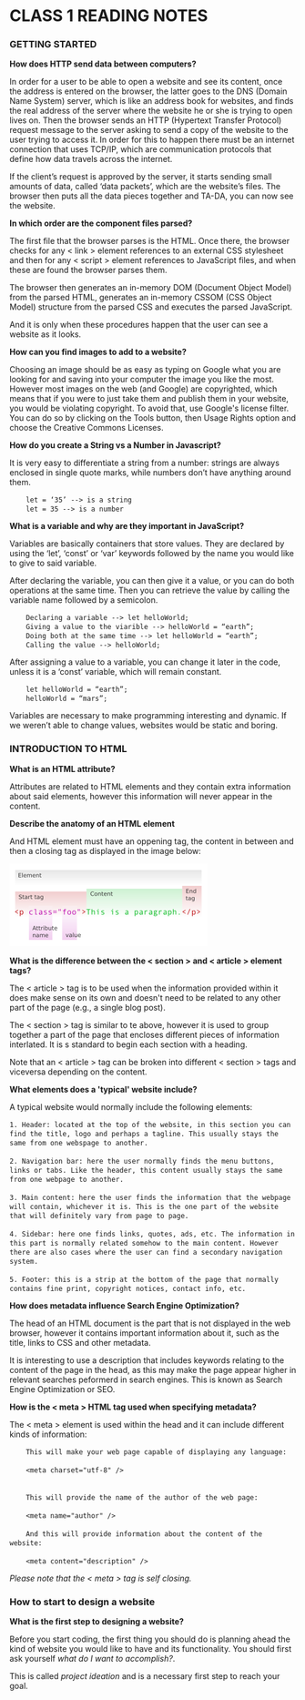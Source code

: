 # CLASS 1 READING NOTES

### GETTING STARTED


**How does HTTP send data between computers?**

In order for a user to be able to open a website and see its content, once the address is entered on the browser, the latter goes to the DNS (Domain Name System) server, which is like an address book for websites, and finds the real address of the server where the website he or she is trying to open lives on. Then the browser sends an HTTP (Hypertext Transfer Protocol) request message to the server asking to send a copy of the website to the user trying to access it. In order for this to happen there must be an internet connection that uses TCP/IP, which are communication protocols that define how data travels across the internet.

If the client’s request is approved by the server, it starts sending small amounts of data, called ‘data packets’, which are the website’s files. The browser then puts all the data pieces together and TA-DA, you can now see the website.  


**In which order are the component files parsed?**

The first file that the browser parses is the HTML. Once there, the browser checks for any < link > element references to an external CSS stylesheet and then for any < script > element references to JavaScript files, and when these are found the browser parses them.

The browser then generates an in-memory DOM (Document Object Model) from the parsed HTML, generates an in-memory CSSOM (CSS Object Model) structure from the parsed CSS and executes the parsed JavaScript.

And it is only when these procedures happen that the user can see a website as it looks.


**How can you find images to add to a website?**

Choosing an image should be as easy as typing on Google what you are looking for and saving into your computer the image you like the most. However most images on the web (and Google) are copyrighted, which means that if you were to just take them and publish them in your website, you would be violating copyright. To avoid that, use Google's license filter. You can do so by clicking on the Tools button, then Usage Rights option and choose the Creative Commons Licenses.


**How do you create a String vs a Number in Javascript?**

It is very easy to differentiate a string from a number: strings are always enclosed in single quote marks, while numbers don’t have anything around them.

        let = ‘35’ --> is a string 
        let = 35 --> is a number


**What is a variable and why are they important in JavaScript?**

Variables are basically containers that store values. They are declared by using the ‘let’, ‘const’ or ‘var’ keywords followed by the name you would like to give to said variable.

After declaring the variable, you can then give it a value, or you can do both operations at the same time. Then you can retrieve the value by calling the variable name followed by a semicolon.

        Declaring a variable --> let helloWorld;
        Giving a value to the viarible --> helloWorld = “earth”;
        Doing both at the same time --> let helloWorld = “earth”;
        Calling the value --> helloWorld;

After assigning a value to a variable, you can change it later in the code, unless it is a ‘const’ variable, which will remain constant.

        let helloWorld = “earth”;
        helloWorld = “mars”;

Variables are necessary to make programming interesting and dynamic. If we weren’t able to change values, websites would be static and boring.


### INTRODUCTION TO HTML


**What is an HTML attribute?**

Attributes are related to HTML elements and they contain extra information about said elements, however this information will never appear in the content.



**Describe the anatomy of an HTML element**

And HTML element must have an oppening tag, the content in between and then a closing tag as displayed in the image below:

![HTML element example](HTML_element_structure.png)


**What is the difference between the < section > and < article > element tags?**

The < article > tag is to be used when the information provided within it does make sense on its own and doesn't need to be related to any other part of the page (e.g., a single blog post).

The < section > tag is similar to te above, however it is used to group together a part of the page that encloses different pieces of information interlated. It is s standard to begin each section with a heading.

Note that an < article > tag can be broken into different < section > tags and viceversa depending on the content.


**What elements does a 'typical' website include?**

A typical website would normally include the following elements:

    1. Header: located at the top of the website, in this section you can find the title, logo and perhaps a tagline. This usually stays the same from one webspage to another.

    2. Navigation bar: here the user normally finds the menu buttons, links or tabs. Like the header, this content usually stays the same from one webpage to another.

    3. Main content: here the user finds the information that the webpage will contain, whichever it is. This is the one part of the website that will definitely vary from page to page.

    4. Sidebar: here one finds links, quotes, ads, etc. The information in this part is normally related somehow to the main content. However there are also cases where the user can find a secondary navigation system. 

    5. Footer: this is a strip at the bottom of the page that normally contains fine print, copyright notices, contact info, etc.


**How does metadata influence Search Engine Optimization?**

The head of an HTML document is the part that is not displayed in the web browser, however it contains important information about it, such as the title, links to CSS and other metadata.

It is interesting to use a description that includes keywords relating to the content of the page in the head, as this may make the page appear higher in relevant searches peformerd in search engines. This is known as Search Engine Optimization or SEO.


**How is the < meta > HTML tag used when specifying metadata?**

The < meta > element is used within the head and it can include different kinds of information:

        This will make your web page capable of displaying any language: 

        <meta charset="utf-8" /> 
        
        
        This will provide the name of the author of the web page:

        <meta name="author" />

        And this will provide information about the content of the website:

        <meta content="description" /> 

*Please note that the < meta > tag is self closing.*


### How to start to design a website

**What is the first step to designing a website?**

Before you start coding, the first thing you should do is planning ahead the kind of website you would like to have and its functionality. You should first ask yourself *what do I want to accomplish?*.

This is called *project ideation* and is a necessary first step to reach your goal.
